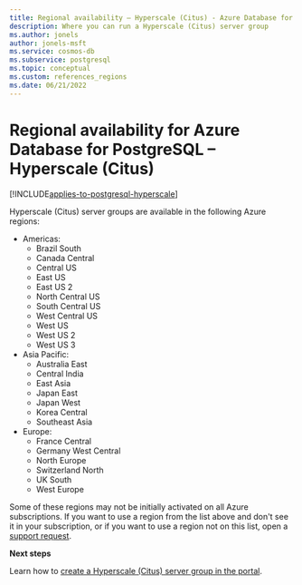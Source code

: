 ```yaml
---
title: Regional availability – Hyperscale (Citus) - Azure Database for PostgreSQL
description: Where you can run a Hyperscale (Citus) server group
ms.author: jonels
author: jonels-msft
ms.service: cosmos-db
ms.subservice: postgresql
ms.topic: conceptual
ms.custom: references_regions
ms.date: 06/21/2022
---
```


# Regional availability for Azure Database for PostgreSQL – Hyperscale (Citus)

[!INCLUDE[applies-to-postgresql-hyperscale](../includes/applies-to-postgresql-hyperscale.md)]

Hyperscale (Citus) server groups are available in the following Azure regions:

* Americas:
	* Brazil South
	* Canada Central
	* Central US
	* East US
	* East US 2
	* North Central US
	* South Central US
	* West Central US
	* West US
	* West US 2
	* West US 3
* Asia Pacific:
	* Australia East
	* Central India
	* East Asia
	* Japan East
	* Japan West
	* Korea Central
	* Southeast Asia
* Europe:
	* France Central
	* Germany West Central
	* North Europe
	* Switzerland North
	* UK South
	* West Europe

Some of these regions may not be initially activated on all Azure
subscriptions. If you want to use a region from the list above and don't see it
in your subscription, or if you want to use a region not on this list, open a
[support
request](https://portal.azure.com/#blade/Microsoft_Azure_Support/HelpAndSupportBlade/newsupportrequest).
 
**Next steps**

Learn how to [create a Hyperscale (Citus) server group in the portal](quickstart-create-portal.md).
